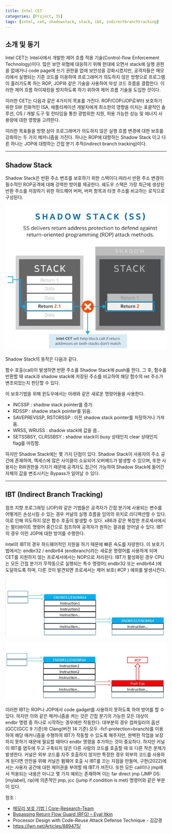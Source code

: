 ```yaml
---
title: Intel CET
categories: [Project, 3S]
tags: [intel, cet, shadowstack, stack, ibt, indirectbranchtracking]		# TAG는 반드시 소문자로 이루어져야함!
---
```


## 소개 및 동기

Intel CET는 Intel사에서 개발한 제어 흐름 적용 기술(Control-flow Enforcement Technology)이다. 많은 보안 위협에 대응하기 위해 현대에 오면서 stack에 실행 권한을 없애거나 code page에 쓰기 권한을 없애 보안성을 강화시켰지만, 공격자들은 메모리에서 실행되는 기존 코드를 이용하여 프로그래머가 의도하지 않은 방향으로 프로그램이 흘러가도록 하는 ROP, JOP와 같은 기술을 사용하여 악성 코드 흐름을 결합한다. 이러한 제어 흐름 하이재킹을 방지하도록 하기 위하여 제어 흐름 기술을 도입한 것이다.

이러한 CET는 다음과 같은 4가지의 목표를 가진다. ROP/COP/JOP로부터 보호하기 위한 SW 친화적인 ISA, 애플리케이션 개발자에게 최소한의 영향을 미치는 포괄적인 솔루션, OS / 개발 도구 및 런타임을 통한 광범위한 지원, 허용 가능한 성능 및 에너지 사용량에 대한 영향을 고려한다.

이러한 목표들을 방향 삼아 프로그래머가 의도하지 않은 실행 흐름 변경에 대한 보호를 강화하는 두 가지 메커니즘을 가진다. 하나는 ROP에 대항하는 Shadow Stack 이고 다른 하나는 JOP에 대항하는 간접 분기 추적(indirect branch tracking)이다.

---

## Shadow Stack

Shadow Stack은 반환 주소 변조를 보호하기 위한 스택이다.따라서 반환 주소 변경이 필수적인 ROP공격에 대해 강력한 방어를 제공한다. 쉐도우 스택은 가장 최근에 생성된 반환 주소를 저장하기 위한 하드웨어 버퍼, 버퍼 항목과 타겟 주소를 비교하는 로직으로 구성된다.

![Untitled](../assets/img/3S/shadow.png)

Shadow Stack의 동작은 다음과 같다.

함수 호출(call)이 발생하면 반환 주소를 Shadow Stack에 push를 한다. 그 후, 함수를 반환할 때 stack과 shadow stack에 저장된 주소를 비교하여 해당 함수의 ret 주소가 변조되었는지 판단할 수 있다.

이 보호기법을 위해 윈도우에서는 아래와 같은 새로운 명령어들을 사용한다.

- INCSSP : shadow stack pointer를 증가.
- RDSSP : shadow stack pointer를 읽음.
- SAVEPREVSSP, RSTORSSP : 이전 shadow stack pointer를 저장하거나 가져옴.
- WRSS, WRUSS : shadow stack에 값을 씀..
- SETSSBSY, CLRSSBSY : shadow stack이 busy 상태인지 clear 상태인지 flag를 마킹함.

하지만 Shadow Stack에는 몇 가지 단점이 있다. Shadow Stack이 사용자의 주소 공간에 존재하여, 엑세스에 많은 사이클이 소요되어 오버헤드가 발생할 수 있으며, 또한 사용자는 RW권한을 가지기 때문에 공격자도 접근이 가능하여 Shadow Stack에 들어간 자체의 값을 변조시키는 Bypass가 일어날 수 있다.

---

## IBT (Indirect Branch Tracking)

점프 지향 프로그래밍 (JOP)와 같은 기법들은 공격자가 간접 분기에 사용되는 변수를 어떻게든 손상시킬 수 있는 경우 커널의 실행 흐름을 임의의 위치로 리디렉션할 수 있다. 이로 인해 의도하지 않은 함수 호출이 발생할 수 있다. x86과 같은 복잡한 프로세서에서는 멀티바이트 명령어 중간으로 점프하여 공격자가 원하는 결과를 얻어낼 수 있다. IBT의 경우 이런 JOP에 대한 방어를 수행한다.

Intel의 IBT의 경우 하드웨어적인 지원을 하기 때문에 빠른 속도를 자랑한다. 이 보호기법에서는 endbr32 / endbr64 (endbranch)라는 새로운 명령어를 사용하게 되며 CET를 지원하지 않는 프로세서에서는 NOP으로 처리된다. IBT가 활성화된 경우 CPU는 모든 간접 분기가 무작동으로 실행되는 특수 명령어( endbr32 또는 endbr64 )에 도달하도록 하며, 다른 것이 발견되면 프로세서는 제어 보호( #CP ) 예외를 발생시킨다.

![Untitled](../assets/img/3S/ibt_1.png)

![Untitled](../assets/img/3S/ibt_2.png)

이러한 IBT는 ROP나 JOP에서 code gadget를 사용하지 못하도록 하여 방어를 할 수 있다. 하지만 이와 같은 메커니즘을 켜는 것은 간접 분기의 가능한 모든 대상이 endbr 명령 중 하나로 시작하는 경우에만 작동한다. 대부분의 경우 컴파일러의 옵션(GCC(GCC 9 기준)와 Clang(버전 14 기준) 모두 -fcf-protection=branch)를 이용하여 해당 매커니즘을 수행하여 IBT가 작동할 수 있도록 해주지만, 완벽한 작업을 보장하지 못하기 때문에 필요할 때마다 endbr 명령을 추가하는 것이 중요하다.
하지만 커널이 IBT를 염두에 두고 구축되지 않은 다른 사람의 코드를 호출할 때 또 다른 작은 문제가 발생한다. 커널은 외부 코드를 자주 호출하지 않지만 특정한 경우 외부의 코드를 사용하게 된다면 안전을 위해 커널은 펌웨어 호출 시 IBT를 끄는 지점을 만들며, 구현(2022)에서는 사용자 공간에 대한 제어권을 부여할 때 IBT가 꺼진다. 또한 모든 call이나 jmp에서 적용되는 내용은 아니고 몇 가지 예외는 존재하며 이는 far direct jmp (JMP DS:[mylabel], rip)에 의존적인 jmp, jcc (jump if condition is met) 명령어와 같은 부분이 있다.

참조 :

- [메모리 보호 기법 | Core-Research-Team](https://core-research-team.github.io/2020-05-01/memory#7-cet-control-flow-enforcement-technology-specification)
- [Bypassing Return Flow Guard (RFG) &#8211; Eyal Itkin](https://eyalitkin.wordpress.com/2017/08/18/bypassing-return-flow-guard-rfg/)
- Processor Design with Code-Reuse Attack Defense Technique - 김갑경
- https://lwn.net/Articles/889475/
